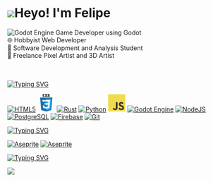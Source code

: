 <p>
  <h1><img src="https://drive.google.com/uc?id=1S532Gbho22THZUMWm_BvjQahH1D-Tw5d">Heyo! I'm Felipe</h1>
</p>
<div>
  <img src="https://godotengine.org/assets/press/icon_color.svg" alt="Godot Engine" height="20"/> Game Developer using Godot<br>
</div>
🌐 Hobbyist Web Developer<br>
📖 Software Development and Analysis Student<br>
💼 Freelance Pixel Artist and 3D Artist<br>
<br>
<br>

[![Typing SVG](https://readme-typing-svg.demolab.com/?lines=Technologies&color=FFFFFF&repeat=false&vCenter=true&height=25)](https://git.io/typing-svg)
<p>
  <!-- HTML -->
  <a href="https://www.w3.org/html/" target="_blank" rel="noreferrer"><img src="https://upload.wikimedia.org/wikipedia/commons/thumb/6/61/HTML5_logo_and_wordmark.svg/512px-HTML5_logo_and_wordmark.svg.png" alt="HTML5" width="40" height="40"/></a>
  <!-- CSS -->
  <a href="https://www.w3schools.com/css/" target="_blank" rel="noreferrer"><img src="https://raw.githubusercontent.com/devicons/devicon/master/icons/css3/css3-original-wordmark.svg" alt="CSS3" width="40" height="40"/></a>
  <!-- Rust -->
  <a href="https://www.rust-lang.org/" target="_blank" rel="noreferrer"><img src="https://icons.veryicon.com/png/o/business/vscode-program-item-icon/rust-1.png" alt="Rust" width="40" height="40"/></a>
  <!-- Python -->
  <a href="https://developer.mozilla.org/en-US/docs/Web/JavaScript" target="_blank" rel="noreferrer"><img src="https://s3.dualstack.us-east-2.amazonaws.com/pythondotorg-assets/media/files/python-logo-only.svg" alt="Python" height="40"/></a>
  <!-- JavaScript -->
  <a href="https://developer.mozilla.org/en-US/docs/Web/JavaScript" target="_blank" rel="noreferrer"><img src="https://raw.githubusercontent.com/devicons/devicon/master/icons/javascript/javascript-original.svg" alt="JavaScript" width="40" height="40"/></a>
  <!-- Godot -->
  <a href="https://godotengine.org/" target="_blank" rel="noreferrer"><img src="https://godotengine.org/assets/press/icon_color.svg" alt="Godot Engine" width="40" height="40"/></a>
  <!-- NodeJS -->
  <a href="https://nodejs.org/en" target="_blank" rel="noreferrer"><img src="https://nodejs.org/static/logos/jsIconGreen.svg" alt="NodeJS" height="40"/></a>
  <!-- PostgreSQL -->
  <a href="https://www.postgresql.org/" target="_blank" rel="noreferrer"><img src="https://wiki.postgresql.org/images/a/a4/PostgreSQL_logo.3colors.svg" alt="PostgreSQL" height="40"/></a>
  <!-- Firebase -->
  <a href="https://firebase.google.com/?hl=pt-br" target="_blank" rel="noreferrer"><img src="https://brandlogos.net/wp-content/uploads/2025/03/firebase_icon-logo_brandlogos.net_tcvck.png" alt="Firebase" height="40"/></a>
  <!-- Git -->
  <a href="https://git-scm.com/" target="_blank" rel="noreferrer"><img src="https://git-scm.com/images/logos/downloads/Git-Icon-1788C.svg" alt="Git" height="40"/></a>
</p>

[![Typing SVG](https://readme-typing-svg.demolab.com/?lines=Softwares&color=FFFFFF&repeat=false&vCenter=true&height=25)](https://git.io/typing-svg)
<p>
  <!-- Aseprite -->
  <a href="https://www.aseprite.org/" target="_blank" rel="noreferrer"><img src="https://upload.wikimedia.org/wikipedia/commons/archive/6/69/20231108190719%21Logo_Aseprite.svg" alt="Aseprite" width="40" height="40"/></a>
  <!-- Blockbench  -->
  <a href="https://www.blockbench.net/" target="_blank" rel="noreferrer"><img src="https://www.blockbench.net/images/logos/icon.png" alt="Aseprite" width="40" height="40"/></a>
</p>


[![Typing SVG](https://readme-typing-svg.demolab.com/?lines=Where+to+find+me&color=FFFFFF&repeat=false&vCenter=true&height=25)](https://git.io/typing-svg)

<a href="https://felipebdc.itch.io/" target="_blank" width="100%">
  <img style="height: 3ch" src="https://static.wikia.nocookie.net/logopedia/images/0/01/Itch_io.svg/revision/latest?cb=20220421190013">
</a>


